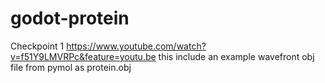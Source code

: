 # godot-protein

Checkpoint 1
https://www.youtube.com/watch?v=f51Y9LMVRPc&feature=youtu.be
this include an example wavefront obj file from pymol as protein.obj
